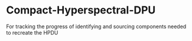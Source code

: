 # Compact-Hyperspectral-DPU
For tracking the progress of identifying and sourcing components needed to recreate the HPDU
